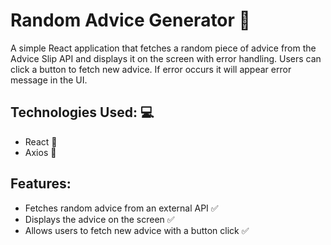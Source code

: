 # Random Advice Generator 📝

A simple React application that fetches a random piece of advice from the Advice Slip API and displays it on the screen with error handling. Users can click a button to fetch new advice. If error occurs it will appear error message in the UI.

## Technologies Used: 💻

- React 📌
- Axios 📌

## Features:

- Fetches random advice from an external API ✅
- Displays the advice on the screen ✅
- Allows users to fetch new advice with a button click ✅
